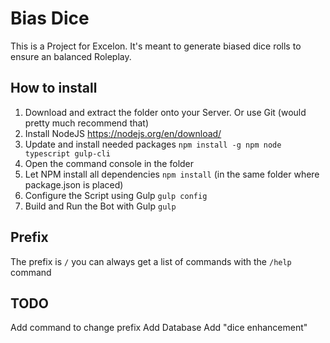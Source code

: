 # Bias Dice
This is a Project for Excelon.
It's meant to generate biased dice rolls to ensure an balanced Roleplay.

## How to install
1. Download and extract the folder onto your Server.
    Or use Git (would pretty much recommend that)
2. Install NodeJS https://nodejs.org/en/download/
3. Update and install needed packages
    `npm install -g npm node typescript gulp-cli`
4. Open the command console in the folder
5. Let NPM install all dependencies
    `npm install` (in the same folder where package.json is placed)
6. Configure the Script using Gulp
    `gulp config`
7. Build and Run the Bot with Gulp
    `gulp`

## Prefix
The prefix is `/` you can always get a list of commands with the `/help` command

## TODO
Add command to change prefix
Add Database
Add "dice enhancement"
